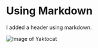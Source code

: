 # Using Markdown

I added a header using markdown.

![Image of Yaktocat](https://octodex.github.com/images/yaktocat.png)

